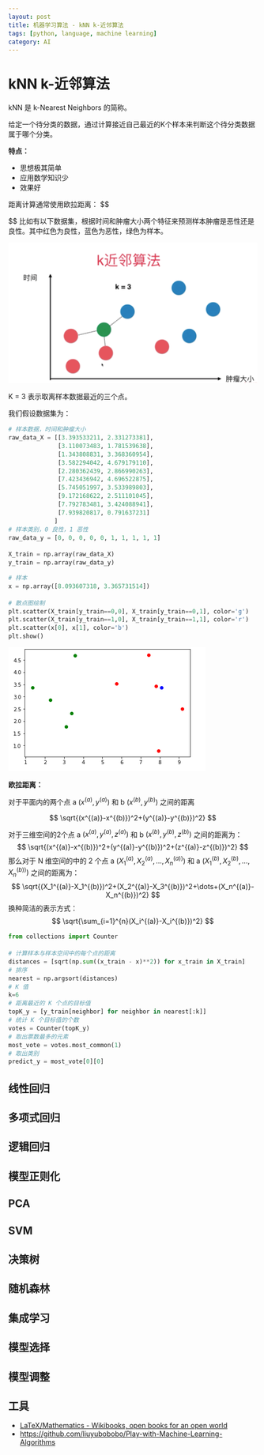 ```yaml
---
layout: post
title: 机器学习算法 - kNN k-近邻算法
tags: [python, language, machine learning]
category: AI
---
```


# kNN k-近邻算法

kNN 是 k-Nearest Neighbors 的简称。

给定一个待分类的数据，通过计算接近自己最近的K个样本来判断这个待分类数据属于哪个分类。

**特点：**

- 思想极其简单
- 应用数学知识少
- 效果好

距离计算通常使用欧拉距离：
$$

$$
比如有以下数据集，根据时间和肿瘤大小两个特征来预测样本肿瘤是恶性还是良性。其中红色为良性，蓝色为恶性，绿色为样本。

![image-20200107171746343](../resources/images/image-20200107171746343.png)

K = 3 表示取离样本数据最近的三个点。

我们假设数据集为：

```python
# 样本数据，时间和肿瘤大小
raw_data_X = [[3.393533211, 2.331273381],
              [3.110073483, 1.781539638],
              [1.343808831, 3.368360954],
              [3.582294042, 4.679179110],
              [2.280362439, 2.866990263],
              [7.423436942, 4.696522875],
              [5.745051997, 3.533989803],
              [9.172168622, 2.511101045],
              [7.792783481, 3.424088941],
              [7.939820817, 0.791637231]
             ]
# 样本类别，0 良性，1 恶性
raw_data_y = [0, 0, 0, 0, 0, 1, 1, 1, 1, 1]

X_train = np.array(raw_data_X)
y_train = np.array(raw_data_y)
```

```python
# 样本
x = np.array([8.093607318, 3.365731514])

# 散点图绘制
plt.scatter(X_train[y_train==0,0], X_train[y_train==0,1], color='g')
plt.scatter(X_train[y_train==1,0], X_train[y_train==1,1], color='r')
plt.scatter(x[0], x[1], color='b')
plt.show()

```

![image-20200107172530690](../resources/images/image-20200107172530690.png)

**欧拉距离：**

对于平面内的两个点 a $(x^{(a)}, y^{(a)})$ 和 b $(x^{(b)}, y^{(b)})$ 之间的距离

$$
\sqrt{(x^{(a)}-x^{(b)})^2+(y^{(a)}-y^{(b)})^2}
$$

对于三维空间的2个点  a $(x^{(a)}, y^{(a)}, z^{(a)})$ 和 b $(x^{(b)}, y^{(b)}, z^{(b)})$ 之间的距离为：
$$
\sqrt{(x^{(a)}-x^{(b)})^2+(y^{(a)}-y^{(b)})^2+(z^{(a)}-z^{(b)})^2}
$$
那么对于 N 维空间的中的 2 个点 a $(X_1^{(a)}, X_2^{(a)},\dots, X_n^{(a))})$ 和 a $(X_1^{(b)}, X_2^{(b)},\dots, X_n^{(b))})$ 之间的距离为：
$$
\sqrt{(X_1^{(a)}-X_1^{(b)})^2+(X_2^{(a)}-X_3^{(b)})^2+\dots+(X_n^{(a)}-X_n^{(b)})^2}
$$
换种简洁的表示方式：
$$
\sqrt{\sum_{i=1}^{n}(X_i^{(a)}-X_i^{(b)})^2}
$$



```python
from collections import Counter

# 计算样本与样本空间中的每个点的距离
distances = [sqrt(np.sum((x_train - x)**2)) for x_train in X_train]
# 排序
nearest = np.argsort(distances)
# K 值
k=6
# 距离最近的 K 个点的目标值
topK_y = [y_train[neighbor] for neighbor in nearest[:k]]
# 统计 K 个目标值的个数
votes = Counter(topK_y)
# 取出票数最多的元素
most_vote = votes.most_common(1)
# 取出类别
predict_y = most_vote[0][0]
```

## 线性回归

## 多项式回归

## 逻辑回归

## 模型正则化

## PCA

## SVM

## 决策树

## 随机森林

## 集成学习

## 模型选择

## 模型调整

## 工具

- [LaTeX/Mathematics - Wikibooks, open books for an open world](https://en.wikibooks.org/wiki/LaTeX/Mathematics)
- https://github.com/liuyubobobo/Play-with-Machine-Learning-Algorithms


